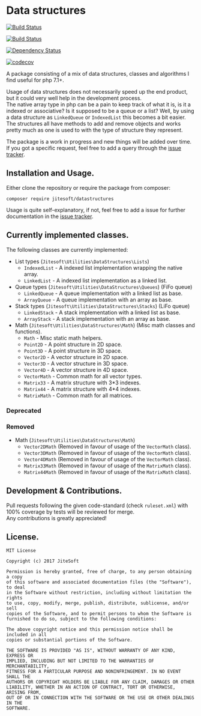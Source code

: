 # Data structures 

[![Build Status](https://img.shields.io/travis/jitesoft/php-datastructures/master.svg?label=master)](https://travis-ci.org/jitesoft/php-datastructures)  

[![Build Status](https://img.shields.io/travis/jitesoft/php-datastructures/develop.svg?label=develop)](https://travis-ci.org/jitesoft/php-datastructures)

[![Dependency Status](https://gemnasium.com/badges/github.com/jitesoft/php-datastructures.svg)](https://gemnasium.com/github.com/jitesoft/php-datastructures)

[![codecov](https://codecov.io/gh/jitesoft/php-datastructures/branch/master/graph/badge.svg)](https://codecov.io/gh/jitesoft/php-datastructures)

A package consisting of a mix of data structures, classes and algorithms I find useful for php 7.1+.  

Usage of data structures does not necessarily speed up the end product, but it could very well help in the development process.  
The native array type in php can be a pain to keep track of what it is, is it a indexed or associative? Is it supposed to be a queue or a list?
Well, by using a data structure as `LinkedQueue` or `IndexedList` this becomes a bit easier.  
The structures all have methods to add and remove objects and works pretty much as one is used to with the type of structure they represent.
  
The package is a work in progress and new things will be added over time.  
If you got a specific request, feel free to add a query through the [issue tracker](https://github.com/jitesoft/php-datastructures/issues).

## Installation and Usage.

Either clone the repository or require the package from composer:
```
composer require jitesoft/datastructures
```
Usage is quite self-explanatory, if not, feel free to add a issue for further documentation in the  [issue tracker](https://github.com/jitesoft/php-datastructures/issues).
  
## Currently implemented classes.

The following classes are currently implemented:  

* List types (`Jitesoft\Utilities\DataStructures\Lists`)
  * `IndexedList` - A indexed list implementation wrapping the native array.
  * `LinkedList`  - A indexed list implementation as a linked list.
* Queue types (`Jitesoft\Utilities\DataStructures\Queues`) (FiFo queue)
  * `LinkedQueue` - A queue implementation with a linked list as base.
  * `ArrayQueue`  - A queue implementation with an array as base.
* Stack types (`Jitesoft\Utilities\DataStructures\Stacks`) (LiFo queue)
  * `LinkedStack` - A stack implementation with a linked list as base.
  * `ArrayStack`  - A stack implementation with an array as base.
* Math (`Jitesoft\Utilities\DataStructures\Math`) (Misc math classes and functions).
  * `Math`        - Misc static math helpers.
  * `Point2D`     - A point structure in 2D space.
  * `Point3D`     - A point structure in 3D space.
  * `Vector2D`    - A vector structure in 2D space.
  * `Vector3D`    - A vector structure in 3D space.
  * `Vector4D`    - A vector structure in 4D space.
  * `VectorMath`  - Common math for all vector types.
  * `Matrix33`    - A matrix structure with 3*3 indexes.
  * `Matrix44`    - A matrix structure with 4*4 indexes.
  * `MatrixMath`  - Common math for all matrices.

### Deprecated

### Removed

* Math (`Jitesoft\Utilities\DataStructures\Math`)
  * `Vector2DMath` (Removed in favour of usage of the `VectorMath` class).
  * `Vector3DMath` (Removed in favour of usage of the `VectorMath` class).
  * `Vector4DMath` (Removed in favour of usage of the `VectorMath` class).
  * `Matrix33Math` (Removed in favour of usage of the `MatrixMath` class).
  * `Matrix44Math` (Removed in favour of usage of the `MatrixMath` class).

## Development & Contributions.

Pull requests following the given code-standard (check `ruleset.xml`) with 100% coverage by tests will be reviewed for merge.  
Any contributions is greatly appreciated!

## License.

```text
MIT License

Copyright (c) 2017 JiteSoft

Permission is hereby granted, free of charge, to any person obtaining a copy
of this software and associated documentation files (the "Software"), to deal
in the Software without restriction, including without limitation the rights
to use, copy, modify, merge, publish, distribute, sublicense, and/or sell
copies of the Software, and to permit persons to whom the Software is
furnished to do so, subject to the following conditions:

The above copyright notice and this permission notice shall be included in all
copies or substantial portions of the Software.

THE SOFTWARE IS PROVIDED "AS IS", WITHOUT WARRANTY OF ANY KIND, EXPRESS OR
IMPLIED, INCLUDING BUT NOT LIMITED TO THE WARRANTIES OF MERCHANTABILITY,
FITNESS FOR A PARTICULAR PURPOSE AND NONINFRINGEMENT. IN NO EVENT SHALL THE
AUTHORS OR COPYRIGHT HOLDERS BE LIABLE FOR ANY CLAIM, DAMAGES OR OTHER
LIABILITY, WHETHER IN AN ACTION OF CONTRACT, TORT OR OTHERWISE, ARISING FROM,
OUT OF OR IN CONNECTION WITH THE SOFTWARE OR THE USE OR OTHER DEALINGS IN THE
SOFTWARE.
```
